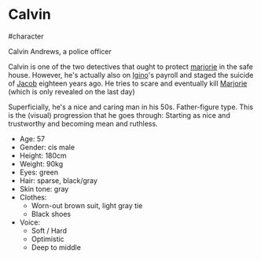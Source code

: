 # Calvin

#character

Calvin Andrews, a police officer

Calvin is one of the two detectives that ought to protect [marjorie](marjorie.md) in the safe house. However, he's actually also on [Igino](igino.md#Igino)'s payroll and staged the suicide of [Jacob](jacob.md#Jacob) eighteen years ago. He tries to scare and eventually kill [Marjorie](marjorie.md#Marjorie) (which is only revealed on the last day)

Superficially, he's a nice and caring man in his 50s. Father-figure type. This is the (visual) progression that he goes through: Starting as nice and trustworthy and becoming mean and ruthless.

- Age: 57
- Gender: cis male
- Height: 180cm
- Weight: 90kg
- Eyes: green
- Hair: sparse, black/gray
- Skin tone: gray
- Clothes:
  - Worn-out brown suit, light gray tie
  - Black shoes
- Voice:
	- Soft / Hard
	- Optimistic
	- Deep to middle
